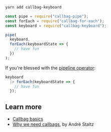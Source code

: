 ```bash
yarn add callbag-keyboard
```

```javascript
const pipe = require("callbag-pipe");
const forEach = require("callbag-for-each");
const keyboard = require("callbag-keyboard");

pipe(
  keyboard,
  forEach(keyboardState => {
    // have fun
  })
);
```

If you're blessed with the [pipeline operator](https://github.com/tc39/proposal-pipeline-operator):

```javascript
keyboard
  |> forEach(keyboardState => {
    // have fun
  });
```

## Learn more

* [Callbag basics](https://github.com/staltz/callbag-basics)
* [Why we need callbags](https://staltz.com/why-we-need-callbags.html), by André Staltz
